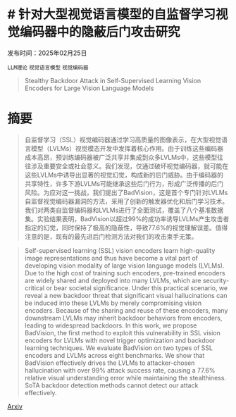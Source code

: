 # # 针对大型视觉语言模型的自监督学习视觉编码器中的隐蔽后门攻击研究

发布时间：2025年02月25日

`LLM理论` `视觉语言模型` `视觉编码器`

> Stealthy Backdoor Attack in Self-Supervised Learning Vision Encoders for Large Vision Language Models

# 摘要

> 自监督学习（SSL）视觉编码器通过学习高质量的图像表示，在大型视觉语言模型（LVLMs）视觉模态开发中发挥着核心作用。由于训练这些编码器成本高昂，预训练编码器被广泛共享并集成到众多LVLMs中，这些模型往往涉及重要安全或社会意义。我们发现，仅通过破坏视觉编码器，就可能在这些LVLMs中诱导出显著的视觉幻觉，构成新的后门威胁。由于编码器的共享特性，许多下游LVLMs可能继承这些后门行为，形成广泛传播的后门风险。为应对这一挑战，我们提出了BadVision，这是首个专门针对LVLMs自监督视觉编码器漏洞的方法，采用了创新的触发器优化和后门学习技术。我们对两类自监督编码器和LVLMs进行了全面测试，覆盖了八个基准数据集。实验结果表明，BadVision以超过99%的成功率诱导LVLMs产生攻击者指定的幻觉，同时保持了极高的隐蔽性，导致77.6%的视觉理解误差。值得注意的是，现有的最先进后门检测方法对我们的攻击束手无策。

> Self-supervised learning (SSL) vision encoders learn high-quality image representations and thus have become a vital part of developing vision modality of large vision language models (LVLMs). Due to the high cost of training such encoders, pre-trained encoders are widely shared and deployed into many LVLMs, which are security-critical or bear societal significance. Under this practical scenario, we reveal a new backdoor threat that significant visual hallucinations can be induced into these LVLMs by merely compromising vision encoders. Because of the sharing and reuse of these encoders, many downstream LVLMs may inherit backdoor behaviors from encoders, leading to widespread backdoors. In this work, we propose BadVision, the first method to exploit this vulnerability in SSL vision encoders for LVLMs with novel trigger optimization and backdoor learning techniques. We evaluate BadVision on two types of SSL encoders and LVLMs across eight benchmarks. We show that BadVision effectively drives the LVLMs to attacker-chosen hallucination with over 99% attack success rate, causing a 77.6% relative visual understanding error while maintaining the stealthiness. SoTA backdoor detection methods cannot detect our attack effectively.

[Arxiv](https://arxiv.org/abs/2502.18290)